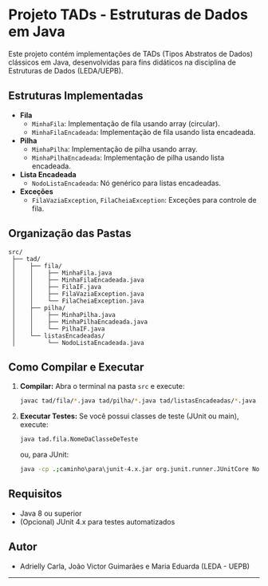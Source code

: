 # Projeto TADs - Estruturas de Dados em Java

Este projeto contém implementações de TADs (Tipos Abstratos de Dados) clássicos em Java, desenvolvidas para fins didáticos na disciplina de Estruturas de Dados (LEDA/UEPB).

## Estruturas Implementadas

- **Fila**
  - `MinhaFila`: Implementação de fila usando array (circular).
  - `MinhaFilaEncadeada`: Implementação de fila usando lista encadeada.
- **Pilha**
  - `MinhaPilha`: Implementação de pilha usando array.
  - `MinhaPilhaEncadeada`: Implementação de pilha usando lista encadeada.
- **Lista Encadeada**
  - `NodoListaEncadeada`: Nó genérico para listas encadeadas.
- **Exceções**
  - `FilaVaziaException`, `FilaCheiaException`: Exceções para controle de fila.

## Organização das Pastas

```
src/
 ├── tad/
 │    ├── fila/
 │    │    ├── MinhaFila.java
 │    │    ├── MinhaFilaEncadeada.java
 │    │    ├── FilaIF.java
 │    │    ├── FilaVaziaException.java
 │    │    └── FilaCheiaException.java
 │    ├── pilha/
 │    │    ├── MinhaPilha.java
 │    │    ├── MinhaPilhaEncadeada.java
 │    │    └── PilhaIF.java
 │    └── listasEncadeadas/
 │         └── NodoListaEncadeada.java
```

## Como Compilar e Executar

1. **Compilar:**
   Abra o terminal na pasta `src` e execute:
   ```sh
   javac tad/fila/*.java tad/pilha/*.java tad/listasEncadeadas/*.java
   ```

2. **Executar Testes:**
   Se você possui classes de teste (JUnit ou main), execute:
   ```sh
   java tad.fila.NomeDaClasseDeTeste
   ```
   ou, para JUnit:
   ```sh
   java -cp .;caminho\para\junit-4.x.jar org.junit.runner.JUnitCore NomeDaClasseDeTeste
   ```

## Requisitos

- Java 8 ou superior
- (Opcional) JUnit 4.x para testes automatizados

## Autor

- Adrielly Carla, João Victor Guimarães e Maria Eduarda (LEDA - UEPB)

---
